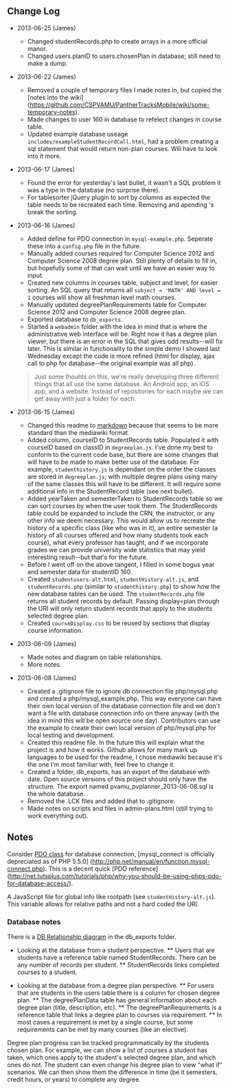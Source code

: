 Change Log
----------
- 2013-06-25 (James)
    * Changed studentRecords.php to create arrays in a more official manor.
    * Changed users.planID to users.chosenPlan in database; still need to make a dump.

- 2013-06-22 (James)
    * Removed a couple of temporary files I made notes in, but copied the [notes into the wiki]
      (https://github.com/CSPVAMU/PantherTracksMobile/wiki/some-temporary-notes).
    * Made changes to user 160 in database to refelect changes in course table.
    * Updated example database useage `includes/exampleStudentRecordCall.html`, had a problem
      creating a sql statement that would return non-plan courses. Will have to look into it more.

- 2013-06-17 (James)
    * Found the error for yesterday's last bullet, it wasn't a SQL problem it was a type in the
      database (no surprise there).
    * For tablesorter jQuery plugin to sort by columns as expected the table needs to be recreated each time. Removing and apending 's break the sorting.

- 2013-06-16 (James)
    * Added define for PDO connection in `mysql-example.php`. Seperate these into a `config.php`
      file in the future.
    * Manually added courses required for Computer Science 2012 and Computer Science 2008 degree
      plan. Still plenty of details to fill in, but hopefully some of that can wait until we have an
      easier way to input.
    * Created new columns in courses table, subject and level, for easier sorting. An SQL query that
      returns all `subject = 'MATH' AND level = 1` courses will show all freshman level math
      courses.
    * Manually updated degreePlanRequirements table for Computer Science 2012 and Computer Science
      2008 degree plan.
    * Exported database to `db_exports`.
    * Started a `webadmin` folder with the idea in mind that is where the administrative web
      interface will be. Right now it has a degree plan viewer, but there is an error in the SQL
      that gives odd results--will fix later. This is similar in functionality to the simple demo I
      showed last Wednesday except the code is more refined (html for display, ajax call to php for
      database--the original example was all php).

    > Just some thouhts on this, we're really developing three different things that all use the
    > same database. An Android app, an iOS app, and a website. Instead of repositories for each
    > maybe we can get away with just a folder for each.

- 2013-06-15 (James)
    * Changed this readme to [markdown](http://daringfireball.net/projects/markdown/) because that
      seems to be more standard than the mediawiki format.
    * Added column, courseID to StudentRecords table. Populated it with courseID based on classID in
      `degreeplan.js`. I've done my best to conform to the current code base, but there are some
      changes that will have to be made to make better use of the database. For example,
      `studenthistory.js` is dependant on the order the classes are stored in `degreeplan.js`; with
      multiple degree plans using many of the same classes this will have to be different. It will
      require some additional info in the StudentRecord table (see next bullet).
    * Added yearTaken and semesterTaken to StudentRecords table so we can sort courses by when the
      user took them. The StudentRecords table could be expanded to include the CRN, the instructor,
      or any other info we deem necessary. This would allow us to recreate the history of a specific
      class (like who was in it), an entire semester (a history of all courses offered and how many
      students took each course), what every professor has taught, and if we incorporate grades we
      can provide university wide statistics that may yield interesting result--but that's for the
      future.
    * Before I went off on the above tangent, I filled in some bogus year and semester data for
      studentID 160.
    * Created `studentusers-alt.html`, `studentHistory-alt.js`, and `studentRecords.php` (similar to
      `studenthistory.php`) to show how the new database tables can be used. The
      `studentRecords.php` file returns all student records by default. Passing display=plan through
      the URI will only return student records that apply to the students selected degree plan.
    * Created `courseDisplay.css` to be reused by sections that display course information.

- 2013-06-09 (James)
    * Made notes and diagram on table relationships.
    * More notes.

- 2013-06-08 (James)
    * Created a .gitignore file to ignore db connection file php/mysql.php and created a
      php/mysql_example.php. This way everyone can have their own local version of the database
      connection file and we don't want a file with database connection info on there anyway (with
      the idea in mind this will be open source one day). Contributors can use the example to create
      their own local version of php/mysql.php for local testing and development.
    * Created this readme file. In the future this will explain what the project is and how it
      works. Github allows for many mark up languages to be used for the readme, I chose mediawiki
      because it's the one I'm most familiar with, feel free to change it.
    * Created a folder, db_exports, has an export of the database with date. Open source versions of
      this project should only have the structure. The export named pvamu_pvplanner_2013-06-08.sql
      is the whole database.
    * Removed the .LCK files and added that to .gitignore.
    * Made notes on scripts and files in admin-plans.html (still trying to work everything out).


Notes
-----
Consider [PDO class](http://www.php.net/manual/en/class.pdo.php) for database connection,
[mysql_connect is officially depreciated as of PHP 5.5.0]
(http://php.net/manual/en/function.mysql-connect.php). This is a decent quick [PDO reference]
(http://net.tutsplus.com/tutorials/php/why-you-should-be-using-phps-pdo-for-database-access/).

A JavaScript file for global info like rootpath (see `studentHistory-alt.js`). This variable allows
for relative paths and not a hard coded the URI.

### Database notes
There is a [DB Relationship diagram](https://github.com/CSPVAMU/PantherTracksMobile/tree/master/db_exports)
in the db_exports folder.

* Looking at the database from a student perspective.
** Users that are students have a reference table named StudentRecords. There can be any number of
   records per student.
** StudentRecords links completed courses to a student.

* Looking at the database from a degree plan perspective.
** For users that are students in the users table there is a column for chosen degree plan.
** The degreePlanData table has general information about each degree plan (title, description, etc).
** The degreePlanRequirements is a reference table that links a degree plan to courses via requirement.
** In most cases a requirement is met by a single course, but some requirements can be met by many
   courses (like an elective).

Degree plan progress can be tracked programmatically by the students chosen plan. For example, we
can show a list of courses a student has taken, which ones apply to the student's selected degree
plan, and which ones do not. The student can even change his degree plan to view "what if"
scenarios. We can then show them the difference in time (be it semesters, credit hours, or years)
to complete any degree.
